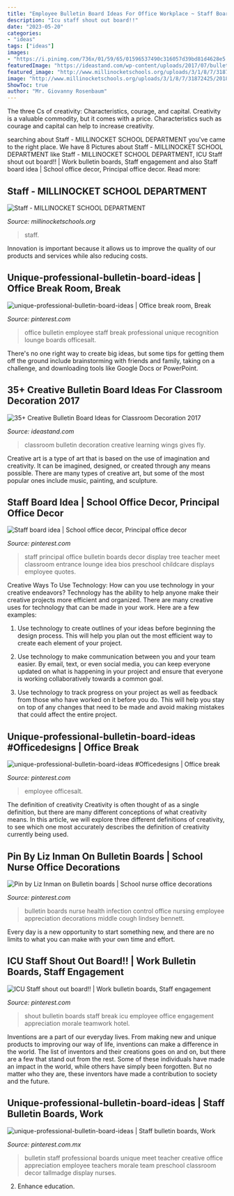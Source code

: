 ```yaml
---
title: "Employee Bulletin Board Ideas For Office Workplace ~ Staff Board Idea"
description: "Icu staff shout out board!!"
date: "2023-05-20"
categories:
- "ideas"
tags: ["ideas"]
images:
- "https://i.pinimg.com/736x/01/59/65/01596537490c316057d39bd81d4628e5.jpg"
featuredImage: "https://ideastand.com/wp-content/uploads/2017/07/bulletin-board/38-bulletin-board-ideas-for-classroom.jpg"
featured_image: "http://www.millinocketschools.org/uploads/3/1/8/7/31872425/20180927-105151-0_orig.jpg"
image: "http://www.millinocketschools.org/uploads/3/1/8/7/31872425/20180927-105151-0_orig.jpg"
ShowToc: true
author: "Mr. Giovanny Rosenbaum"
---
```



The three Cs of creativity: Characteristics, courage, and capital.
Creativity is a valuable commodity, but it comes with a price. Characteristics such as courage and capital can help to increase creativity.

	

		
searching about Staff - MILLINOCKET SCHOOL DEPARTMENT you've came to the right place. We have 8 Pictures about Staff - MILLINOCKET SCHOOL DEPARTMENT like Staff - MILLINOCKET SCHOOL DEPARTMENT, ICU Staff shout out board!! | Work bulletin boards, Staff engagement and also Staff board idea | School office decor, Principal office decor. Read more:
		
    
## Staff - MILLINOCKET SCHOOL DEPARTMENT

<img loading=lazy src="http://www.millinocketschools.org/uploads/3/1/8/7/31872425/20180927-105151-0_orig.jpg" onerror="this.onerror=null;this.src='https://tse2.mm.bing.net/th?id=OIP.e5W9PpiEA1Gs1YNW_dGrpgHaFj&amp;pid=15.1';" alt="Staff - MILLINOCKET SCHOOL DEPARTMENT">

_Source: millinocketschools.org_

>staff. 

	

Innovation is important because it allows us to improve the quality of our products and services while also reducing costs.

    
## Unique-professional-bulletin-board-ideas | Office Break Room, Break

<img loading=lazy src="https://i.pinimg.com/736x/9a/b2/f2/9ab2f2e17840e9d02747b9e5d29ff42e.jpg" onerror="this.onerror=null;this.src='https://tse4.mm.bing.net/th?id=OIP.2R6--mwY6jIHKV_UXkSLjAHaFA&amp;pid=15.1';" alt="unique-professional-bulletin-board-ideas | Office break room, Break">

_Source: pinterest.com_

>office bulletin employee staff break professional unique recognition lounge boards officesalt. 

	

There's no one right way to create big ideas, but some tips for getting them off the ground include brainstorming with friends and family, taking on a challenge, and downloading tools like Google Docs or PowerPoint.

    
## 35+ Creative Bulletin Board Ideas For Classroom Decoration 2017

<img loading=lazy src="https://ideastand.com/wp-content/uploads/2017/07/bulletin-board/38-bulletin-board-ideas-for-classroom.jpg" onerror="this.onerror=null;this.src='https://tse2.mm.bing.net/th?id=OIP.Xw7-oN22SV0RC9e5qgY1sgHaNY&amp;pid=15.1';" alt="35+ Creative Bulletin Board Ideas for Classroom Decoration 2017">

_Source: ideastand.com_

>classroom bulletin decoration creative learning wings gives fly. 

	

Creative art is a type of art that is based on the use of imagination and creativity. It can be imagined, designed, or created through any means possible. There are many types of creative art, but some of the most popular ones include music, painting, and sculpture.

    
## Staff Board Idea | School Office Decor, Principal Office Decor

<img loading=lazy src="https://i.pinimg.com/736x/22/f9/d1/22f9d110b098dcaf28eb4170552c2244--principal-ideas-principal-retirement-ideas.jpg" onerror="this.onerror=null;this.src='https://tse2.mm.bing.net/th?id=OIP.17FW-b3arZza2_TJ6YiozwAAAA&amp;pid=15.1';" alt="Staff board idea | School office decor, Principal office decor">

_Source: pinterest.com_

>staff principal office bulletin boards decor display tree teacher meet classroom entrance lounge idea bios preschool childcare displays employee quotes. 

	

Creative Ways To Use Technology: How can you use technology in your creative endeavors?
Technology has the ability to help anyone make their creative projects more efficient and organized. There are many creative uses for technology that can be made in your work. Here are a few examples:
1. Use technology to create outlines of your ideas before beginning the design process. This will help you plan out the most efficient way to create each element of your project.

2. Use technology to make communication between you and your team easier. By email, text, or even social media, you can keep everyone updated on what is happening in your project and ensure that everyone is working collaboratively towards a common goal.

3. Use technology to track progress on your project as well as feedback from those who have worked on it before you do. This will help you stay on top of any changes that need to be made and avoid making mistakes that could affect the entire project.

    
## Unique-professional-bulletin-board-ideas #Officedesigns | Office Break

<img loading=lazy src="https://i.pinimg.com/736x/01/59/65/01596537490c316057d39bd81d4628e5.jpg" onerror="this.onerror=null;this.src='https://tse3.mm.bing.net/th?id=OIP.ZuMqUjVQ1UdFkjOR8dP6ZgHaFA&amp;pid=15.1';" alt="unique-professional-bulletin-board-ideas #Officedesigns | Office break">

_Source: pinterest.com_

>employee officesalt. 

	

The definition of creativity
Creativity is often thought of as a single definition, but there are many different conceptions of what creativity means. In this article, we will explore three different definitions of creativity, to see which one most accurately describes the definition of creativity currently being used.

    
## Pin By Liz Inman On Bulletin Boards | School Nurse Office Decorations

<img loading=lazy src="https://i.pinimg.com/originals/fc/cc/8c/fccc8c4a47f625c76a204d644984ae63.jpg" onerror="this.onerror=null;this.src='https://tse1.mm.bing.net/th?id=OIP.pqIfDyUcF_2VmE9N7Rio2wHaJ4&amp;pid=15.1';" alt="Pin by Liz Inman on Bulletin boards | School nurse office decorations">

_Source: pinterest.com_

>bulletin boards nurse health infection control office nursing employee appreciation decorations middle cough lindsey bennett. 

	

Every day is a new opportunity to start something new, and there are no limits to what you can make with your own time and effort.

    
## ICU Staff Shout Out Board!! | Work Bulletin Boards, Staff Engagement

<img loading=lazy src="https://i.pinimg.com/736x/a2/53/77/a253775817cc9e963c2223940b8daffa--shout-out.jpg" onerror="this.onerror=null;this.src='https://tse1.mm.bing.net/th?id=OIP.06TT_ZKT6KXgl71VxvtB_QHaFj&amp;pid=15.1';" alt="ICU Staff shout out board!! | Work bulletin boards, Staff engagement">

_Source: pinterest.com_

>shout bulletin boards staff break icu employee office engagement appreciation morale teamwork hotel. 

	

Inventions are a part of our everyday lives. From making new and unique products to improving our way of life, inventions can make a difference in the world. The list of inventors and their creations goes on and on, but there are a few that stand out from the rest. Some of these individuals have made an impact in the world, while others have simply been forgotten. But no matter who they are, these inventors have made a contribution to society and the future.

    
## Unique-professional-bulletin-board-ideas | Staff Bulletin Boards, Work

<img loading=lazy src="https://i.pinimg.com/736x/26/5e/f1/265ef12e81807361a9839123df005333.jpg" onerror="this.onerror=null;this.src='https://tse4.mm.bing.net/th?id=OIP.WrBJDz9JDTCP9ZWrutG6lQHaFm&amp;pid=15.1';" alt="unique-professional-bulletin-board-ideas | Staff bulletin boards, Work">

_Source: pinterest.com.mx_

>bulletin staff professional boards unique meet teacher creative office appreciation employee teachers morale team preschool classroom decor tallmadge display nurses. 

	

2) Enhance education.

